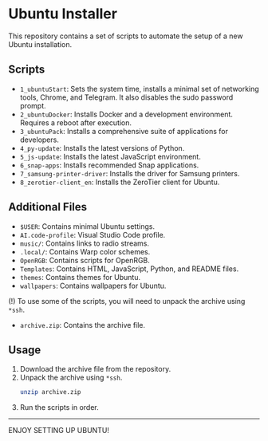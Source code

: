 # Ubuntu Installer

This repository contains a set of scripts to automate the setup of a new Ubuntu installation.

## Scripts

*   `1_ubuntuStart`: Sets the system time, installs a minimal set of networking tools, Chrome, and Telegram. It also disables the sudo password prompt.
*   `2_ubuntuDocker`: Installs Docker and a development environment. Requires a reboot after execution.
*   `3_ubuntuPack`: Installs a comprehensive suite of applications for developers.
*   `4_py-update`: Installs the latest versions of Python.
*   `5_js-update`: Installs the latest JavaScript environment.
*   `6_snap-apps`: Installs recommended Snap applications.
*   `7_samsung-printer-driver`: Installs the driver for Samsung printers.
*   `8_zerotier-client_en`: Installs the ZeroTier client for Ubuntu.

## Additional Files

*   `$USER`: Contains minimal Ubuntu settings.
*   `AI.code-profile`: Visual Studio Code profile.
*   `music/`: Contains links to radio streams.
*   `.local/`: Contains Warp color schemes.
*   `OpenRGB`: Contains scripts for OpenRGB.
*   `Templates`: Contains HTML, JavaScript, Python, and README files.
*   `themes`: Contains themes for Ubuntu.
*   `wallpapers`: Contains wallpapers for Ubuntu.

(!) To use some of the scripts, you will need to unpack the archive using `*ssh`.
*   `archive.zip`: Contains the archive file.

## Usage

1.  Download the archive file from the repository.
2.  Unpack the archive using  `*ssh`.
    ```bash
    unzip archive.zip
    ```
3.  Run the scripts in order.



---

ENJOY SETTING UP UBUNTU!
